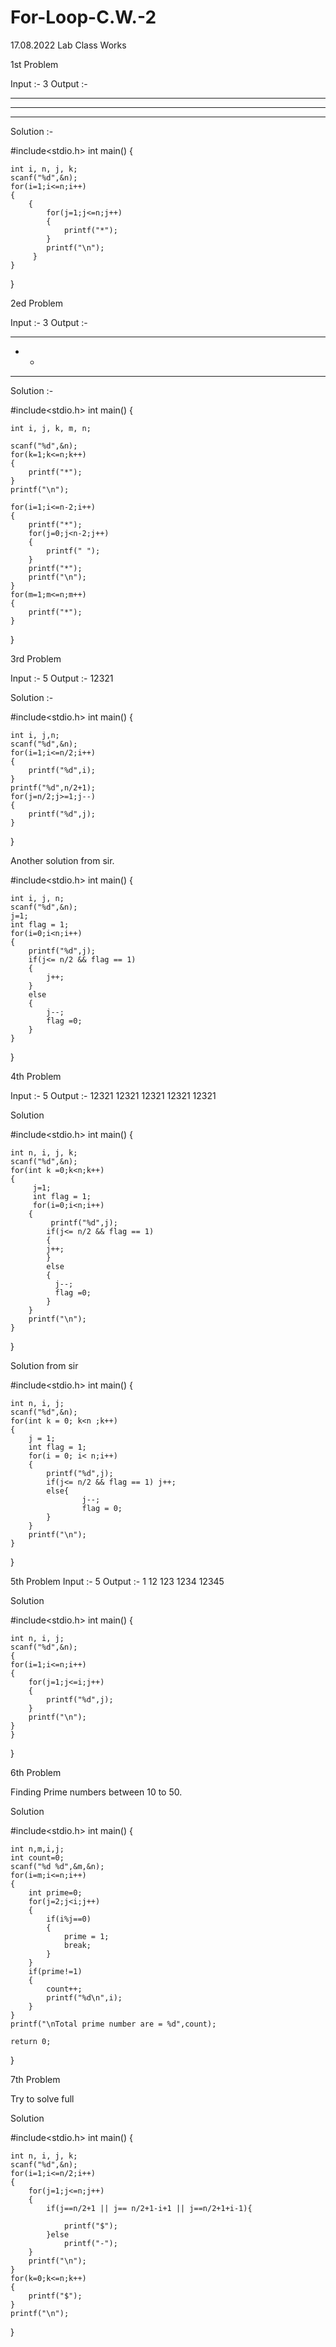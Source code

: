 # For-Loop-C.W.-2
17.08.2022 Lab Class Works

1st Problem 

Input :- 3
Output :-
***
***
***

Solution :-

#include<stdio.h>
int main()
{

    int i, n, j, k;
    scanf("%d",&n);
    for(i=1;i<=n;i++)
    {
        {
            for(j=1;j<=n;j++)
            {
                printf("*");
            }
            printf("\n");
         }
    }
    
}

2ed Problem 

Input :- 3
Output :-
***
* *
***

Solution :-

#include<stdio.h>
int main()
{

    int i, j, k, m, n;

    scanf("%d",&n);
    for(k=1;k<=n;k++)
    {
        printf("*");
    }
    printf("\n");

    for(i=1;i<=n-2;i++)
    {
        printf("*");
        for(j=0;j<n-2;j++)
        {
            printf(" ");
        }
        printf("*");
        printf("\n");
    }
    for(m=1;m<=n;m++)
    {
        printf("*");
    }
    
}

3rd Problem

Input :- 5
Output :- 12321

Solution :-

#include<stdio.h>
int main()
{

    int i, j,n;
    scanf("%d",&n);
    for(i=1;i<=n/2;i++)
    {
        printf("%d",i);
    }
    printf("%d",n/2+1);
    for(j=n/2;j>=1;j--)
    {
        printf("%d",j);
    }
    
}

Another solution from sir.

#include<stdio.h>
int main()
{

    int i, j, n;
    scanf("%d",&n);
    j=1;
    int flag = 1;
    for(i=0;i<n;i++)
    {
        printf("%d",j);
        if(j<= n/2 && flag == 1)
        {
            j++;
        }
        else
        {
            j--;
            flag =0;
        }
    }
    
}


4th Problem

Input :- 5
Output :-
12321
12321
12321
12321
12321

Solution

#include<stdio.h>
int main()
{

    int n, i, j, k;
    scanf("%d",&n);
    for(int k =0;k<n;k++)
    {
         j=1;
         int flag = 1;
         for(i=0;i<n;i++)
        {
             printf("%d",j);
            if(j<= n/2 && flag == 1)
            {
            j++;
            }
            else
            {
              j--;
              flag =0;
            }
        }
        printf("\n");
    }
    
}

Solution from sir

#include<stdio.h>
int main()
{

    int n, i, j;
    scanf("%d",&n);
    for(int k = 0; k<n ;k++)
    {
        j = 1;
        int flag = 1;
        for(i = 0; i< n;i++)
        {
            printf("%d",j);
            if(j<= n/2 && flag == 1) j++;
            else{
                    j--;
                    flag = 0;
            }
        }
        printf("\n");
    }
    
}

5th Problem
Input :- 5
Output :-
1
12
123
1234
12345

Solution

#include<stdio.h>
int main()
{

    int n, i, j;
    scanf("%d",&n);
    {
    for(i=1;i<=n;i++)
    {
        for(j=1;j<=i;j++)
        {
            printf("%d",j);
        }
        printf("\n");
    }
    }
    
}


6th Problem 

Finding Prime numbers between 10 to 50.

Solution 

#include<stdio.h>
int main()
{

    int n,m,i,j;
    int count=0;
    scanf("%d %d",&m,&n);
    for(i=m;i<=n;i++)
    {
        int prime=0;
        for(j=2;j<i;j++)
        {
            if(i%j==0)
            {
                prime = 1;
                break;
            }
        }
        if(prime!=1)
        {
            count++;
            printf("%d\n",i);
        }
    }
    printf("\nTotal prime number are = %d",count);
    
    return 0;
    
}

7th Problem

Try to solve full 

Solution

#include<stdio.h>
int main()
{

    int n, i, j, k;
    scanf("%d",&n);
    for(i=1;i<=n/2;i++)
    {
        for(j=1;j<=n;j++)
        {
            if(j==n/2+1 || j== n/2+1-i+1 || j==n/2+1+i-1){

                printf("$");
            }else
                printf("-");
        }
        printf("\n");
    }
    for(k=0;k<=n;k++)
    {
        printf("$");
    }
    printf("\n");
    
}












